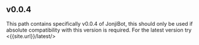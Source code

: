 ## v0.0.4
This path contains specifically v0.0.4 of JonjiBot, this should only be used if absolute compatibility with this version is required. For the latest version try <{{site.url}}/latest/>